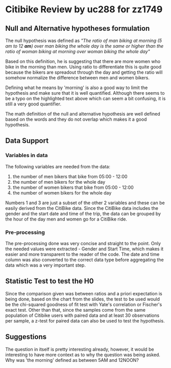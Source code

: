 # Citibike Review by uc288 for zz1749

## Null and Alternative hypotheses formulation

The null hypothesis was defined as *"The ratio of man biking at morning (5 am to 12 **am**) over man biking the whole day is the same or higher than the ratio of woman biking at morning over woman biking the whole day"*

Based on this definition, he is suggesting that there are more women who bike in the morning than men. Using ratio to differentiate this is quite good because the bikers are spreadout through the day and getting the ratio will somehow normalize the difference between men and women bikers.

Defining what he means by 'morning' is also a good way to limit the hypothesis and make sure that it is well quantified. Although there seems to be a typo on the highlighted text above which can seem a bit confusing, it is still a very good quantifier.

The math definition of the null and alternative hypothesis are well defined based on the words and they do not overlap which makes it a good hypothesis.

## Data Support
### Variables in data
The following variables are needed from the data:
1. the number of men bikers that bike from 05:00 - 12:00
2. the number of men bikers for the whole day
3. the number of women bikers that bike from 05:00 - 12:00
4. the number of women bikers for the whole day

Numbers 1 and 3 are just a subset of the other 2 variables and these can be easily derived from the CitiBike data. Since the CitiBike data includes the gender and the start date and time of the trip, the data can be grouped by the hour of the day men and women go for a CitiBike ride.

### Pre-processing
The pre-processing done was very concise and straight to the point. Only the needed values were extracted - Gender and Start Time, which makes it easier and more transparent to the reader of the code. The date and time column was also converted to the correct data type before aggregating the data which was a very important step.

## Statistic Test to test the H0
Since the comparison given was between ratios and a priori expectation is being done, based on the chart from the slides, the test to be used would be the chi-squared goodness of fit test with Yate's correlation or Fischer's exact test. Other than that, since the samples come from the same population of Citibike users with paired data and at least 30 observations per sample, a z-test for paired data can also be used to test the hypothesis.

## Suggestions
The question in itself is pretty interesting already, however, it would be interesting to have more context as to why the question was being asked. Why was 'the morning' defined as between 5AM and 12NOON? 